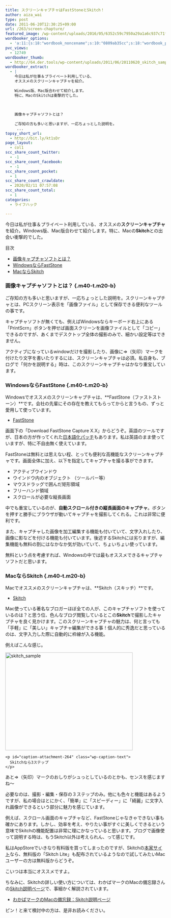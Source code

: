 ```yaml
---
title: スクリーンキャプチャはFastStoneとSkitch！
author: aiza_wai
type: post
date: 2011-06-20T12:30:25+09:00
url: /263/screen-chapture/
featured_image: /wp-content/uploads/2016/05/6352c59c7950a29a1a6c937c71f8542f.png
wordbooker_options:
  - 'a:11:{s:18:"wordbook_noncename";s:10:"0809ab35cc";s:18:"wordbook_page_post";s:15:"148216695246471";s:18:"wordbook_orandpage";s:1:"2";s:23:"wordbook_default_author";s:1:"1";s:23:"wordbook_extract_length";s:3:"256";s:19:"wordbook_actionlink";s:3:"300";s:26:"wordbooker_publish_default";s:2:"on";s:27:"wordbooker_publish_override";s:2:"on";s:18:"wordbook_attribute";s:12:"無印発信";s:29:"wordbooker_status_update_text";s:35:": New blog post :  %title% - %link%";s:20:"wordbook_comment_get";s:2:"on";}'
pvc_views:
  - 12749
wordbooker_thumb:
  - http://64.der.tools/wp-content/uploads/2011/06/20110620_skitch_sample-400x307.png
wordbooker_extract:
  - |
    今日は私が仕事＆プライベート利用している、
    オススメのスクリーンキャプチャを紹介。
    
    Windows版、Mac版合わせて紹介します。
    特に、MacのSkitchは衝撃的でした。
    
    
    
    画像キャプチャソフトとは？
    
    ご存知の方も多いと思いますが、一応ちょっとした説明を。
     ...
topsy_short_url:
  - http://bit.ly/kt1sDr
page_layout:
  - col1
scc_share_count_twitter:
  - -1
scc_share_count_facebook:
  - -1
scc_share_count_pocket:
  - 1
scc_share_count_crawldate:
  - 2020/02/11 07:57:08
scc_share_count_total:
  - 1
categories:
  - ライフハック

---
```

今日は私が仕事＆プライベート利用している、オススメの**スクリーンキャプチャ**を紹介。Windows版、Mac版合わせて紹介します。特に、Macの**Skitch**との出会い衝撃的でした。

<!--more-->

<div id="toc_container" class="toc_white no_bullets">
  <p class="toc_title">
    目次
  </p>
  
  <ul class="toc_list">
    <li>
      <a href="#i">画像キャプチャソフトとは？</a>
    </li>
    <li>
      <a href="#WindowsFastStone">WindowsならFastStone</a>
    </li>
    <li>
      <a href="#MacSkitch">MacならSkitch</a>
    </li>
  </ul>
</div>

### <span id="i">画像キャプチャソフトとは？</span> {.m40-t.m20-b}

ご存知の方も多いと思いますが、一応ちょっとした説明を。スクリーンキャプチャとは、PCスクリーン表示を「画像ファイル」として保存できる便利なツールの事です。

キャプチャソフトが無くても、例えばWindowsならキーボード右上にある「PrintScrn」ボタンを押せば画面スクリーンを画像ファイルとして「コピー」できるのですが、あくまでデスクトップ全体の撮影のみで、細かい設定等はできません。

アクティブになっているwindowだけを撮影したり、画像に⇒（矢印）マークを付けたり文字を書いたりするには、スクリーンキャプチャは必須。私自身も、ブログで「何かを説明する」時は、このスクリーンキャプチャはかなり重宝しています。

### <span id="WindowsFastStone">WindowsならFastStone</span> {.m40-t.m20-b}

Windowsでオススメのスクリーンキャプチャは、**FastStone（ファストストーン）**です。会社の先輩にその存在を教えてもらってからと言うもの、ずっと愛用して使っています。

  * <a href="http://bit.ly/j3bTWg" target="_blank">FastStone</a>

画面下の「Download FastStone Capture X.X」からどうぞ。英語のツールですが、日本の方が作ってくれた<a href="http://bit.ly/lUS1hy" target="_blank">日本語化パッチ</a>もあります。私は英語のまま使っていますが、特に不自由無く使えています。

FastStoneは無料とは思えない程、とっても便利な高機能なスクリーンキャプチャです。画面全体に加え、以下を指定してキャプチャを撮る事ができます。

  * アクティブウインドウ
  * ウインドウ内のオブジェクト （ツールバー等）
  * マウスドラッグで囲んだ矩形領域
  * フリーハンド領域
  * スクロールが必要な縦長画面

中でも重宝しているのが、**自動<span class="underline">スクロール付きの縦長画面のキャプチャ</span>**。ボタンを押すと勝手にブラウザが動いてキャプチャを撮影してくれる。これは非常に便利です。

また、キャプチャした画像を加工編集する機能も付いていて、文字入れしたり、画像に影などを付ける機能も付いています。後述するSkitchには劣りますが、編集機能も無料の割にはなかなか気が効いていて、ちょいちょい使っています。

無料という点を考慮すれば、Windowsの中では最もオススメできるキャプチャソフトだと思います。

### <span id="MacSkitch">MacならSkitch</span> {.m40-t.m20-b}

Macでオススメのスクリーンキャプチャは、**Skitch（スキッチ）**です。

  * <a href="http://bit.ly/iOtN0T" target="_blank">Skitch</a>

Mac使っている著名なブロガーほぼ全ての人が、このキャプチャソフトを使っているのは？と思う位、色んなブログ閲覧しているとこの**Skitch**で撮影したキャプチャを良く見かけます。このスクリーンキャプチャの魅力は、何と言っても「手軽」に「美しい」キャプチャ編集ができる事！個人的に秀逸だと思っているのは、<span class="underline">文字入力した際に自動的に枠線が入る機能</span>。

例えばこんな感じ。

<div class="photo">
  <div id="attachment_264" style="width: 410px" class="wp-caption aligncenter">
    <a href="https://mujiota.com/wp-content/uploads/2011/06/20110620_skitch_sample.png"><img aria-describedby="caption-attachment-264" class="size-medium wp-image-264" title="skitch_sample" src="https://mujiota.com/wp-content/uploads/2011/06/20110620_skitch_sample-400x307.png" alt="skitch_sample" width="400" height="307" srcset="https://mujiota.com/wp-content/uploads/2011/06/20110620_skitch_sample-400x307.png 400w, https://mujiota.com/wp-content/uploads/2011/06/20110620_skitch_sample.png 712w" sizes="(max-width: 400px) 100vw, 400px" /></a>
    
    <p id="caption-attachment-264" class="wp-caption-text">
      Skitchなら3ステップ
    </p>
  </div>
</div>

あと⇒（矢印）マークのおしりがシュっとしているのとかも、センスを感じますね～

必要なのは、撮影・編集・保存の３ステップのみ。他にも色々と機能はあるようですが、私の場合はとにかく、「簡単」に「スピーディー」に「綺麗」に文字入れ画像ができるという部分に魅力を感じています。

例えば、スクロール画面のキャプチャなど、FastStoneじゃなきゃできない事も確かにあります。しかし、効率を考え、やりたい事がすぐに美しくできるという意味で<span class="underline">Skitchの機能配置は非常に理にかなっている</span>と思います。ブログで画像使って説明する時は、もうSkitch以外は考えられん、って感じです。

私はAppStoreでいきなり有料版を買ってしまったのですが、Skitchの<a href=" http://bit.ly/iOtN0T" target="_blank">本家サイト</a>なら、無料版の「Skitch Lite」も配布されているようなので試してみたいMacユーザーの方は無料版からどうぞ。

こいつは本当にオススメですよ。

ちなみに、Skitchの詳しい使い方については、<span class="b">わかばマークのMacの備忘録さん</span>の<a href="http://wakabamac.blog95.fc2.com/blog-entry-622.html" target="_blank">Skitch説明ページ</a>で、事細かく解説されています。

  * <a href="http://wakabamac.blog95.fc2.com/blog-entry-622.html" target="_blank">わかばマークのMacの備忘録：Skitch説明ページ</a>

ピン！と来て検討中の方は、是非お読みください。